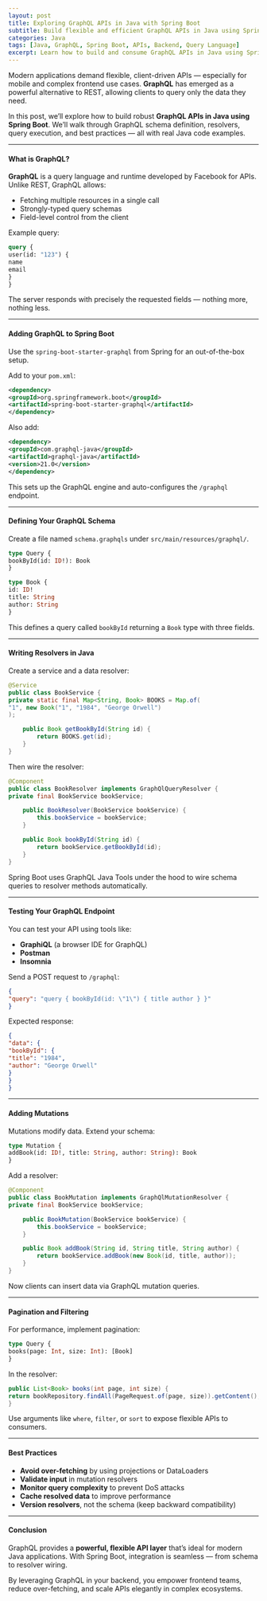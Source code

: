 ```yaml
---
layout: post
title: Exploring GraphQL APIs in Java with Spring Boot
subtitle: Build flexible and efficient GraphQL APIs in Java using Spring Boot and GraphQL Java
categories: Java
tags: [Java, GraphQL, Spring Boot, APIs, Backend, Query Language]
excerpt: Learn how to build and consume GraphQL APIs in Java using Spring Boot. Discover schema design, resolvers, query execution, and best practices for performance and flexibility.
---
```




Modern applications demand flexible, client-driven APIs — especially for mobile and complex frontend use cases. **GraphQL** has emerged as a powerful alternative to REST, allowing clients to query only the data they need.

In this post, we’ll explore how to build robust **GraphQL APIs in Java using Spring Boot**. We’ll walk through GraphQL schema definition, resolvers, query execution, and best practices — all with real Java code examples.

---

#### What is GraphQL?

**GraphQL** is a query language and runtime developed by Facebook for APIs. Unlike REST, GraphQL allows:
- Fetching multiple resources in a single call
- Strongly-typed query schemas
- Field-level control from the client

Example query:

```graphql
query {
user(id: "123") {
name
email
}
}
```

The server responds with precisely the requested fields — nothing more, nothing less.

---

#### Adding GraphQL to Spring Boot

Use the `spring-boot-starter-graphql` from Spring for an out-of-the-box setup.

Add to your `pom.xml`:

```xml
<dependency>
<groupId>org.springframework.boot</groupId>
<artifactId>spring-boot-starter-graphql</artifactId>
</dependency>
```

Also add:

```xml
<dependency>
<groupId>com.graphql-java</groupId>
<artifactId>graphql-java</artifactId>
<version>21.0</version>
</dependency>
```

This sets up the GraphQL engine and auto-configures the `/graphql` endpoint.

---

#### Defining Your GraphQL Schema

Create a file named `schema.graphqls` under `src/main/resources/graphql/`.

```graphql
type Query {
bookById(id: ID!): Book
}

type Book {
id: ID!
title: String
author: String
}
```

This defines a query called `bookById` returning a `Book` type with three fields.

---

#### Writing Resolvers in Java

Create a service and a data resolver:

```java
@Service
public class BookService {
private static final Map<String, Book> BOOKS = Map.of(
"1", new Book("1", "1984", "George Orwell")
);

    public Book getBookById(String id) {
        return BOOKS.get(id);
    }
}
```

Then wire the resolver:

```java
@Component
public class BookResolver implements GraphQlQueryResolver {
private final BookService bookService;

    public BookResolver(BookService bookService) {
        this.bookService = bookService;
    }

    public Book bookById(String id) {
        return bookService.getBookById(id);
    }
}
```

Spring Boot uses GraphQL Java Tools under the hood to wire schema queries to resolver methods automatically.

---

#### Testing Your GraphQL Endpoint

You can test your API using tools like:
- **GraphiQL** (a browser IDE for GraphQL)
- **Postman**
- **Insomnia**

Send a POST request to `/graphql`:

```json
{
"query": "query { bookById(id: \"1\") { title author } }"
}
```

Expected response:

```json
{
"data": {
"bookById": {
"title": "1984",
"author": "George Orwell"
}
}
}
```

---

#### Adding Mutations

Mutations modify data. Extend your schema:

```graphql
type Mutation {
addBook(id: ID!, title: String, author: String): Book
}
```

Add a resolver:

```java
@Component
public class BookMutation implements GraphQlMutationResolver {
private final BookService bookService;

    public BookMutation(BookService bookService) {
        this.bookService = bookService;
    }

    public Book addBook(String id, String title, String author) {
        return bookService.addBook(new Book(id, title, author));
    }
}
```

Now clients can insert data via GraphQL mutation queries.

---

#### Pagination and Filtering

For performance, implement pagination:

```graphql
type Query {
books(page: Int, size: Int): [Book]
}
```

In the resolver:

```java
public List<Book> books(int page, int size) {
return bookRepository.findAll(PageRequest.of(page, size)).getContent();
}
```

Use arguments like `where`, `filter`, or `sort` to expose flexible APIs to consumers.

---

#### Best Practices

- **Avoid over-fetching** by using projections or DataLoaders
- **Validate input** in mutation resolvers
- **Monitor query complexity** to prevent DoS attacks
- **Cache resolved data** to improve performance
- **Version resolvers**, not the schema (keep backward compatibility)

---

#### Conclusion

GraphQL provides a **powerful, flexible API layer** that’s ideal for modern Java applications. With Spring Boot, integration is seamless — from schema to resolver wiring.

By leveraging GraphQL in your backend, you empower frontend teams, reduce over-fetching, and scale APIs elegantly in complex ecosystems.
